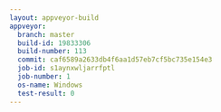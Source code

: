 ```yaml
---
layout: appveyor-build
appveyor:
  branch: master
  build-id: 19833306
  build-number: 113
  commit: caf6589a2633db4f6aa1d57eb7cf5bc735e154e3
  job-id: s1aynxwljarrfptl
  job-number: 1
  os-name: Windows
  test-result: 0
---
```

